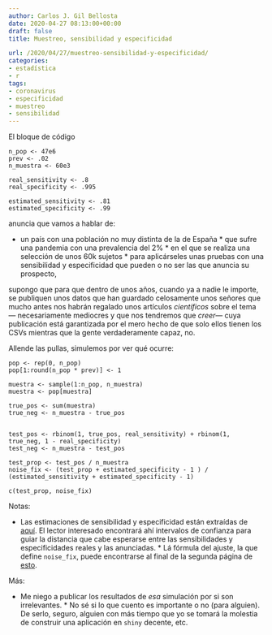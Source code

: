 ```yaml
---
author: Carlos J. Gil Bellosta
date: 2020-04-27 08:13:00+00:00
draft: false
title: Muestreo, sensibilidad y especificidad

url: /2020/04/27/muestreo-sensibilidad-y-especificidad/
categories:
- estadística
- r
tags:
- coronavirus
- especificidad
- muestreo
- sensibilidad
---
```





El bloque de código







    n_pop <- 47e6
    prev <- .02
    n_muestra <- 60e3

    real_sensitivity <- .8
    real_specificity <- .995

    estimated_sensitivity <- .81
    estimated_specificity <- .99







anuncia que vamos a hablar de:





  * un país con una población no muy distinta de la de España  * que sufre una pandemia con una prevalencia del 2%  * en el que se realiza una selección de unos 60k sujetos  * para aplicárseles unas pruebas con una sensibilidad y especificidad que pueden o no ser las que anuncia su prospecto,





supongo que para que dentro de unos años, cuando ya a nadie le importe, se publiquen unos datos que han guardado celosamente unos señores que mucho antes nos habrán regalado unos artículos _científicos_ sobre el tema — necesariamente mediocres y que nos tendremos que _creer_— cuya publicación está garantizada por el mero hecho de que solo ellos tienen los CSVs mientras que la gente verdaderamente capaz, no.







Allende las pullas, simulemos por ver qué ocurre:







    pop <- rep(0, n_pop)
    pop[1:round(n_pop * prev)] <- 1

    muestra <- sample(1:n_pop, n_muestra)
    muestra <- pop[muestra]

    true_pos <- sum(muestra)
    true_neg <- n_muestra - true_pos


    test_pos <- rbinom(1, true_pos, real_sensitivity) + rbinom(1, true_neg, 1 - real_specificity)
    test_neg <- n_muestra - test_pos

    test_prop <- test_pos / n_muestra
    noise_fix <- (test_prop + estimated_specificity - 1 ) / (estimated_sensitivity + estimated_specificity - 1)

    c(test_prop, noise_fix)







Notas:





  * Las estimaciones de sensibilidad y especificidad están extraídas de [aquí](https://www.medrxiv.org/content/10.1101/2020.04.14.20062463v1.full.pdf). El lector interesado encontrará ahí intervalos de confianza para guiar la distancia que cabe esperarse entre las sensibilidades y especificidades reales y las anunciadas.  * Lá fórmula del ajuste, la que define `noise_fix`, puede encontrarse al final de la segunda página de [esto](https://www.medrxiv.org/content/medrxiv/suppl/2020/04/17/2020.04.14.20062463.DC1/2020.04.14.20062463-1.pdf).





Más:





  * Me niego a publicar los resultados de _esa_ simulación por si son irrelevantes.  * No sé si lo que cuento es importante o no (para alguien). De serlo, seguro, alguien con más tiempo que yo se tomará la molestia de construir una aplicación en `shiny` decente, etc.

